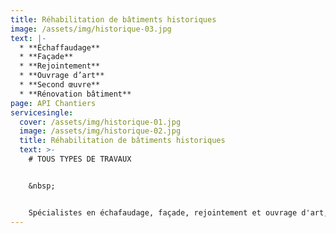 ```yaml
---
title: Réhabilitation de bâtiments historiques
image: /assets/img/historique-03.jpg
text: |-
  * **Échaffaudage**
  * **Façade**
  * **Rejointement**
  * **Ouvrage d’art**
  * **Second œuvre**
  * **Rénovation bâtiment**
page: API Chantiers
servicesingle:
  cover: /assets/img/historique-01.jpg
  image: /assets/img/historique-02.jpg
  title: Réhabilitation de bâtiments historiques
  text: >-
    # TOUS TYPES DE TRAVAUX


    &nbsp;


    Spécialistes en échafaudage, façade, rejointement et ouvrage d'art, nous excellons également dans les travaux de second œuvre et la rénovation de bâtiments. Avec une expérience solide, nous mettons à votre disposition un savoir-faire unique pour garantir la réussite de tous vos projets de construction et de rénovation.
---
```

